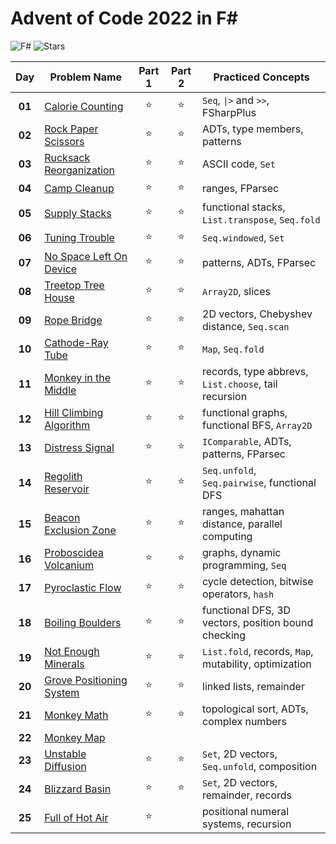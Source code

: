 # Advent of Code 2022 in F#
![F#](https://img.shields.io/badge/F%23-grey?logo=.NET)
![Stars](https://img.shields.io/badge/🌟%20stars-47/50-orange)

|  Day   | Problem Name                                                     | Part 1 | Part 2 | Practiced Concepts                                    |
| :----: | ---------------------------------------------------------------- | :----: | :----: | ----------------------------------------------------- |
| **01** | [Calorie Counting](https://adventofcode.com/2022/day/1)          | :star: | :star: | `Seq`, `\|>` and `>>`, FSharpPlus                     |
| **02** | [Rock Paper Scissors](https://adventofcode.com/2022/day/2)       | :star: | :star: | ADTs, type members, patterns                          |
| **03** | [Rucksack Reorganization](https://adventofcode.com/2022/day/3)   | :star: | :star: | ASCII code, `Set`                                     |
| **04** | [Camp Cleanup](https://adventofcode.com/2022/day/4)              | :star: | :star: | ranges, FParsec                                       |
| **05** | [Supply Stacks](https://adventofcode.com/2022/day/5)             | :star: | :star: | functional stacks, `List.transpose`, `Seq.fold`       |
| **06** | [Tuning Trouble](https://adventofcode.com/2022/day/6)            | :star: | :star: | `Seq.windowed`, `Set`                                 |
| **07** | [No Space Left On Device](https://adventofcode.com/2022/day/7)   | :star: | :star: | patterns, ADTs, FParsec                               |
| **08** | [Treetop Tree House](https://adventofcode.com/2022/day/8)        | :star: | :star: | `Array2D`, slices                                     |
| **09** | [Rope Bridge](https://adventofcode.com/2022/day/9)               | :star: | :star: | 2D vectors, Chebyshev distance, `Seq.scan`            |
| **10** | [Cathode-Ray Tube](https://adventofcode.com/2022/day/10)         | :star: | :star: | `Map`, `Seq.fold`                                     |
| **11** | [Monkey in the Middle](https://adventofcode.com/2022/day/11)     | :star: | :star: | records, type abbrevs, `List.choose`, tail recursion  |
| **12** | [Hill Climbing Algorithm](https://adventofcode.com/2022/day/12)  | :star: | :star: | functional graphs, functional BFS, `Array2D`          |
| **13** | [Distress Signal](https://adventofcode.com/2022/day/13)          | :star: | :star: | `IComparable`, ADTs, patterns, FParsec                |
| **14** | [Regolith Reservoir](https://adventofcode.com/2022/day/14)       | :star: | :star: | `Seq.unfold`, `Seq.pairwise`, functional DFS          |
| **15** | [Beacon Exclusion Zone](https://adventofcode.com/2022/day/15)    | :star: | :star: | ranges, mahattan distance, parallel computing         |
| **16** | [Proboscidea Volcanium](https://adventofcode.com/2022/day/16)    | :star: | :star: | graphs, dynamic programming, `Seq`                    |
| **17** | [Pyroclastic Flow](https://adventofcode.com/2022/day/17)         | :star: | :star: | cycle detection, bitwise operators, `hash`            |
| **18** | [Boiling Boulders](https://adventofcode.com/2022/day/18)         | :star: | :star: | functional DFS, 3D vectors, position bound checking   |
| **19** | [Not Enough Minerals](https://adventofcode.com/2022/day/19)      | :star: | :star: | `List.fold`, records, `Map`, mutability, optimization |
| **20** | [Grove Positioning System](https://adventofcode.com/2022/day/20) | :star: | :star: | linked lists, remainder                               |
| **21** | [Monkey Math](https://adventofcode.com/2022/day/21)              | :star: | :star: | topological sort, ADTs, complex numbers               |
| **22** | [Monkey Map](https://adventofcode.com/2022/day/22)               |        |        |                                                       |
| **23** | [Unstable Diffusion](https://adventofcode.com/2022/day/23)       | :star: | :star: | `Set`, 2D vectors, `Seq.unfold`, composition          |
| **24** | [Blizzard Basin](https://adventofcode.com/2022/day/24)           | :star: | :star: | `Set`, 2D vectors, remainder, records                 |
| **25** | [Full of Hot Air](https://adventofcode.com/2022/day/25)          | :star: |        | positional numeral systems, recursion                 |
